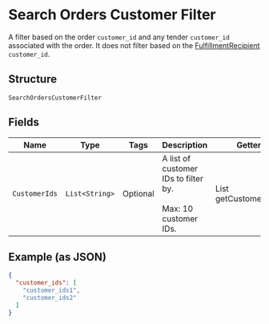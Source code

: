 
# Search Orders Customer Filter

A filter based on the order `customer_id` and any tender `customer_id`
associated with the order. It does not filter based on the
[FulfillmentRecipient](../../doc/models/fulfillment-recipient.md) `customer_id`.

## Structure

`SearchOrdersCustomerFilter`

## Fields

| Name | Type | Tags | Description | Getter |
|  --- | --- | --- | --- | --- |
| `CustomerIds` | `List<String>` | Optional | A list of customer IDs to filter by.<br><br>Max: 10 customer IDs. | List<String> getCustomerIds() |

## Example (as JSON)

```json
{
  "customer_ids": [
    "customer_ids1",
    "customer_ids2"
  ]
}
```

